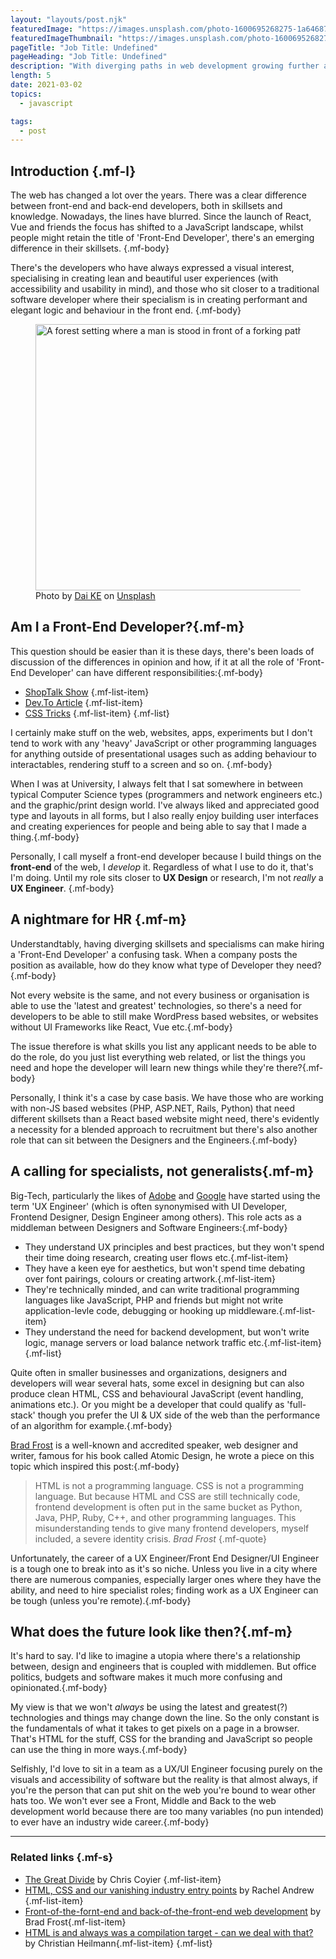 ```yaml
---
layout: "layouts/post.njk"
featuredImage: "https://images.unsplash.com/photo-1600695268275-1a6468700bd5?ixid=MXwxMjA3fDB8MHxwaG90by1wYWdlfHx8fGVufDB8fHw%3D&ixlib=rb-1.2.1&auto=format&fit=crop&w=1968&q=80"
featuredImageThumbnail: "https://images.unsplash.com/photo-1600695268275-1a6468700bd5?ixid=MXwxMjA3fDB8MHxwaG90by1wYWdlfHx8fGVufDB8fHw%3D&ixlib=rb-1.2.1&auto=format&fit=crop&w=380&h=210&q=80"
pageTitle: "Job Title: Undefined"
pageHeading: "Job Title: Undefined"
description: "With diverging paths in web development growing further apart, I'm not really sure where I belong or what my role is anymore."
length: 5
date: 2021-03-02
topics:
  - javascript

tags:
  - post
---
```


## Introduction {.mf-l}

The web has changed a lot over the years. There was a clear difference between front-end and back-end developers, both in skillsets and knowledge. Nowadays, the lines have blurred. Since the launch of React, Vue and friends the focus has shifted to a JavaScript landscape, whilst people might retain the title of 'Front-End Developer', there's an emerging difference in their skillsets. {.mf-body}

There's the developers who have always expressed a visual interest, specialising in creating lean and beautiful user experiences (with accessibility and usability in mind), and those who sit closer to a traditional software developer where their specialism is in creating performant and elegant logic and behaviour in the front end. {.mf-body}

<figure class="mf-image" >
<img src="../../images/paths.jpg" alt="A forest setting where a man is stood in front of a forking path." height="426" width="640" />
<figcaption class="mf-terms">Photo by <a href="https://unsplash.com/@gcalebjones" class="mf-link mf-link-inline">Dai KE</a> on <a href="https://unsplash.com" class="mf-link mf-link-inline">Unsplash</a></figcaption>
</figure>

## Am I a Front-End Developer?{.mf-m}

This question should be easier than it is these days, there's been loads of discussion of the differences in opinion and how, if it at all the role of 'Front-End Developer' can have different responsibilities:{.mf-body}

- <a href="https://shoptalkshow.com/334/" class="mf-link mf-link-inline">ShopTalk Show</a> {.mf-list-item}
- <a href="https://dev.to/sirtimbly/the-great-divide-is-real-but-you-get-to-choose-your-side-42i0" class="mf-link mf-link-inline">Dev.To Article</a> {.mf-list-item}
- <a href="https://css-tricks.com/the-great-divide/" class="mf-link mf-link-inline">CSS Tricks</a> {.mf-list-item}
  {.mf-list}

I certainly make stuff on the web, websites, apps, experiments but I don't tend to work with any 'heavy' JavaScript or other programming languages for anything outside of presentational usages such as adding behaviour to interactables, rendering stuff to a screen and so on. {.mf-body}

When I was at University, I always felt that I sat somewhere in between typical Computer Science types (programmers and network engineers etc.) and the graphic/print design world. I've always liked and appreciated good type and layouts in all forms, but I also really enjoy building user interfaces and creating experiences for people and being able to say that I made a thing.{.mf-body}

Personally, I call myself a front-end developer because I build things on the **front-end** of the web, I _develop_ it. Regardless of what I use to do it, that's I'm doing. Until my role sits closer to **UX Design** or research, I'm not _really_ a **UX Engineer**. {.mf-body}

## A nightmare for HR {.mf-m}

Understandtably, having diverging skillsets and specialisms can make hiring a 'Front-End Developer' a confusing task. When a company posts the position as available, how do they know what type of Developer they need?{.mf-body}

Not every website is the same, and not every business or organisation is able to use the 'latest and greatest' technologies, so there's a need for developers to be able to still make WordPress based websites, or websites without UI Frameworks like React, Vue etc.{.mf-body}

The issue therefore is what skills you list any applicant needs to be able to do the role, do you just list everything web related, or list the things you need and hope the developer will learn new things while they're there?{.mf-body}

Personally, I think it's a case by case basis. We have those who are working with non-JS based websites (PHP, ASP.&zwnj;NET, Rails, Python) that need different skillsets than a React based website might need, there's evidently a necessity for a blended approach to recruitment but there's also another role that can sit between the Designers and the Engineers.{.mf-body}

## A calling for specialists, not generalists{.mf-m}

Big-Tech, particularly the likes of <a href="https://xd.adobe.com/ideas/career-tips/what-is-ux-engineer/" target="_blank" class="mf-link mf-link-inline">Adobe</a> and <a href="https://design.google/jobs/ux-engineer/" target="_blank" class="mf-link mf-link-inline">Google</a> have started using the term 'UX Engineer' (which is often synonymised with UI Developer, Frontend Designer, Design Engineer among others). This role acts as a middleman between Designers and Software Engineers:{.mf-body}

- They understand UX principles and best practices, but they won't spend their time doing research, creating user flows etc.{.mf-list-item}
- They have a keen eye for aesthetics, but won't spend time debating over font pairings, colours or creating artwork.{.mf-list-item}
- They're technically minded, and can write traditional programming languages like JavaScript, PHP and friends but might not write application-levle code, debugging or hooking up middleware.{.mf-list-item}
- They understand the need for backend development, but won't write logic, manage servers or load balance network traffic etc.{.mf-list-item}
  {.mf-list}

Quite often in smaller businesses and organizations, designers and developers will wear several hats, some excel in designing but can also produce clean HTML, CSS and behavioural JavaScript (event handling, animations etc.). Or you might be a developer that could qualify as 'full-stack' though you prefer the UI & UX side of the web than the performance of an algorithm for example.{.mf-body}

<a href="https://www.bradfrost.com" class="mf-link mf-link-inline">Brad Frost</a> is a well-known and accredited speaker, web designer and writer, famous for his book called Atomic Design, he wrote a piece on this topic which inspired this post:{.mf-body}

> HTML is not a programming language. CSS is not a programming language. But because HTML and CSS are still technically code, frontend development is often put in the same bucket as Python, Java, PHP, Ruby, C++, and other programming languages. This misunderstanding tends to give many frontend developers, myself included, a severe identity crisis.
> <cite class="visually-hidden">Brad Frost</cite>
> {.mf-quote}

Unfortunately, the career of a UX Engineer/Front End Designer/UI Engineer is a tough one to break into as it's so niche. Unless you live in a city where there are numerous companies, especially larger ones where they have the ability, and need to hire specialist roles; finding work as a UX Engineer can be tough (unless you're remote).{.mf-body}

## What does the future look like then?{.mf-m}

It's hard to say. I'd like to imagine a utopia where there's a relationship between, design and engineers that is coupled with middlemen. But office politics, budgets and software makes it much more confusing and opinionated.{.mf-body}

My view is that we won't _always_ be using the latest and greatest(?) technologies and things may change down the line. So the only constant is the fundamentals of what it takes to get pixels on a page in a browser. That's HTML for the stuff, CSS for the branding and JavaScript so people can use the thing in more ways.{.mf-body}

Selfishly, I'd love to sit in a team as a UX/UI Engineer focusing purely on the visuals and accessibility of software but the reality is that almost always, if you're the person that can put shit on the web you're bound to wear other hats too. We won't ever see a Front, Middle and Back to the web development world because there are too many variables (no pun intended) to ever have an industry wide career.{.mf-body}

<hr class="mf-divider mf-divider--full-width"/>

### Related links {.mf-s}

- <a href="https://css-tricks.com/the-great-divide/" class="mf-link mf-link-inline">The Great Divide</a> by Chris Coyier {.mf-list-item}
- <a href="https://rachelandrew.co.uk/archives/2019/01/30/html-css-and-our-vanishing-industry-entry-points/" class="mf-link mf-link-inline">HTML, CSS and our vanishing industry entry points</a> by Rachel Andrew {.mf-list-item}
- <a href="https://bradfrost.com/blog/post/front-of-the-front-end-and-back-of-the-front-end-web-development/" class="mf-link mf-link-inline">Front-of-the-fornt-end and back-of-the-front-end web development</a> by Brad Frost{.mf-list-item}
- <a href="https://christianheilmann.com/2019/01/28/html-is-and-always-was-a-compilation-target-can-we-deal-with-that/" class="mf-link mf-link-inline">HTML is and always was a compilation target - can we deal with that?</a> by Christian Heilmann{.mf-list-item}
  {.mf-list}

